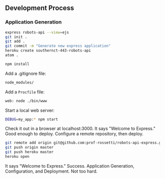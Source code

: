 
## Development Process

### Application Generation

```` sh
express robots-api --view=ejs
git init .
git add .
git commit -m "Generate new express application"
heroku create southernct-443-robots-api
atom .
````

```` sh
npm install
````

Add a .gitignore file:

```` sh
node_modules/
````

Add a `Procfile` file:

```` sh
web: node ./bin/www
````

Start a local web server:

```` sh
DEBUG=my_app:* npm start
````

Check it out in a browser at localhost:3000. It says "Welcome to Express." Good enough to deploy. Configure a remote repository, then deploy.

```` sh
git remote add origin git@github.com:prof-rossetti/robots-api-express.git
git push origin master
git push heroku master
heroku open
````

It says "Welcome to Express." Success. Application Generation, Configuration, and Deployment. Not too hard.
